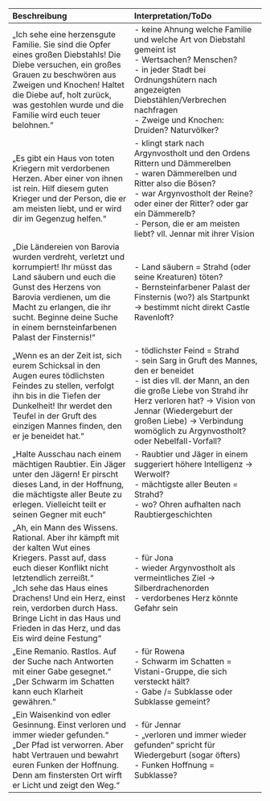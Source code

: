 

| Beschreibung                                                                                                                                                                                                                                                                                                                       | Interpretation/ToDo                                                                                                                                                                                                                                                                         |
| :--------------------------------------------------------------------------------------------------------------------------------------------------------------------------------------------------------------------------------------------------------------------------------------------------------------------------------- | :------------------------------------------------------------------------------------------------------------------------------------------------------------------------------------------------------------------------------------------------------------------------------------------ |
| „Ich sehe eine herzensgute Familie. Sie sind die Opfer eines großen Diebstahls! Die Diebe versuchen, ein großes Grauen zu beschwören aus Zweigen und Knochen! Haltet die Diebe auf, holt zurück, was gestohlen wurde und die Familie wird euch teuer belohnen.“                                                                    | - keine Ahnung welche Familie und welche Art von Diebstahl gemeint ist<br>- Wertsachen? Menschen?<br>- in jeder Stadt bei Ordnungshütern nach angezeigten Diebstählen/Verbrechen nachfragen<br>- Zweige und Knochen: Druiden? Naturvölker?                                                  |
| „Es gibt ein Haus von toten Kriegern mit verdorbenen Herzen. Aber einer von ihnen ist rein. Hilf diesem guten Krieger und der Person, die er am meisten liebt, und er wird dir im Gegenzug helfen.“                                                                                                                                | - klingt stark nach Argynvostholt und den Ordens Rittern und Dämmerelben<br>- waren Dämmerelben und Ritter also die Bösen?<br>- war Argynvostholt der Reine? oder einer der Ritter? oder gar ein Dämmerelb?<br>- Person, die er am meisten liebt? vll. Jennar mit ihrer Vision              |
| „Die Ländereien von Barovia wurden verdreht, verletzt und korrumpiert! Ihr müsst das Land säubern und euch die Gunst des Herzens von Barovia verdienen, um die Macht zu erlangen, die ihr sucht. Beginne deine Suche in einem bernsteinfarbenen Palast der Finsternis!“                                                            | - Land säubern = Strahd (oder seine Kreaturen) töten?<br>- Bernsteinfarbener Palast der Finsternis (wo?) als Startpunkt → bestimmt nicht direkt Castle Ravenloft?                                                                                                                           |
| „Wenn es an der Zeit ist, sich eurem Schicksal in den Augen eures tödlichsten Feindes zu stellen, verfolgt ihn bis in die Tiefen der Dunkelheit! Ihr werdet den Teufel in der Gruft des einzigen Mannes finden, den er je beneidet hat.“                                                                                           | - tödlichster Feind = Strahd<br>- sein Sarg in Gruft des Mannes, den er beneidet<br>- ist dies vll. der Mann, an den die große Liebe von Strahd ihr Herz verloren hat? → Vision von Jennar (Wiedergeburt der großen Liebe) → Verbindung womöglich zu Argynvostholt? oder Nebelfall-Vorfall? |
| „Halte Ausschau nach einem mächtigen Raubtier. Ein Jäger unter den Jägern! Er pirscht dieses Land, in der Hoffnung, die mächtigste aller Beute zu erlegen. Vielleicht teilt er seinen Gegner mit euch“                                                                                                                             | - Raubtier und Jäger in einem suggeriert höhere Intelligenz → Werwolf?<br>- mächtigste aller Beuten = Strahd?<br>- wo? Ohren aufhalten nach Raubtiergeschichten                                                                                                                             |
| „Ah, ein Mann des Wissens. Rational. Aber ihr kämpft mit der kalten Wut eines Kriegers. Passt auf, dass euch dieser Konflikt nicht letztendlich zerreißt.“<br>„Ich sehe das Haus eines Drachens! Und ein Herz, einst rein, verdorben durch Hass. Bringe Licht in das Haus und Frieden in das Herz, und das Eis wird deine Festung“ | - für Jona<br>- wieder Argynvostholt als vermeintliches Ziel → Silberdrachenorden<br>- verdorbenes Herz könnte Gefahr sein                                                                                                                                                                  |
| „Eine Remanio. Rastlos. Auf der Suche nach Antworten mit einer Gabe gesegnet.“<br>„Der Schwarm im Schatten kann euch Klarheit gewähren.“                                                                                                                                                                                           | - für Rowena<br>- Schwarm im Schatten = Vistani-Gruppe, die sich versteckt hält?<br>- Gabe /= Subklasse oder Subklasse gemeint?                                                                                                                                                             |
| „Ein Waisenkind von edler Gesinnung. Einst verloren und immer wieder gefunden.“<br>„Der Pfad ist verworren. Aber habt Vertrauen und bewahrt euren Funken der Hoffnung. Denn am finstersten Ort wirft er Licht und zeigt den Weg.“                                                                                                  | - für Jennar<br>- „verloren und immer wieder gefunden“ spricht für Wiedergeburt (sogar öfters)<br>- Funken Hoffnung = Subklasse?                                                                                                                                                            |



